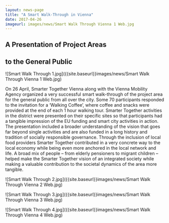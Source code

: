 ```yaml
---
layout: news-page
title: "A Smart Walk-Through in Vienna"
date: 2017-04-26
imageurl: images/news/Smart Walk Through Vienna 1 Web.jpg
---
```


<div class="multiline">
<h2><span class="ornament-news">A Presentation of Project Areas</span></h2>
<h2><span class="ornament-news">to the General Public</span></h2>
</div>

![Smart Walk Through 1.jpg]({{site.baseurl}}images/news/Smart Walk Through Vienna 1 Web.jpg)

On 26 April, Smarter Together Vienna along with the Vienna Mobility Agency organized a very successful smart walk-through of the project area for the general public from all over the city. Some 70 participants responded to the invitation for a ‘Walking Coffee’,  where coffee and snacks were provided at the end of each 1 hour walking tour. Smarter Together activities in the district were presented on their specific sites so that participants had a tangible impression of the EU funding and smart city activities in action. The presentation included a broader understanding of the vision that goes far beyond single activities and are also funded in a long history and tradition of socially responsible governance. Through the inclusion of local food providers Smarter Together contributed in a very concrete way to the local economy while being even more anchored in the local network and life. A broad mix of people – from elderly pensioners to migrant children – helped make the Smarter Together vision of an integrated society while making a valuable contribution to the societal dynamics of the area more tangible.

![Smart Walk Through 2.jpg]({{site.baseurl}}images/news/Smart Walk Through Vienna 2 Web.jpg)

![Smart Walk Through 3.jpg]({{site.baseurl}}images/news/Smart Walk Through Vienna 3 Web.jpg)

![Smart Walk Through 4.jpg]({{site.baseurl}}images/news/Smart Walk Through Vienna 4 Web.jpg)
